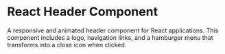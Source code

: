 # React Header Component

A responsive and animated header component for React applications. This component includes a logo, navigation links, and a hamburger menu that transforms into a close icon when clicked.


